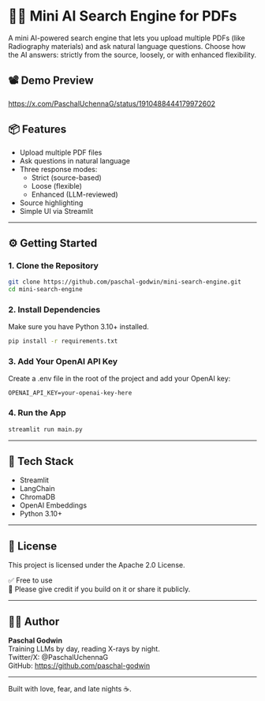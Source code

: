 # 🚀🧠 Mini AI Search Engine for PDFs

A mini AI-powered search engine that lets you upload multiple PDFs (like Radiography materials) and ask natural language questions. Choose how the AI answers: strictly from the source, loosely, or with enhanced flexibility.

## 📽️ Demo Preview

https://x.com/PaschalUchennaG/status/1910488444179972602

## 📦 Features

- Upload multiple PDF files
- Ask questions in natural language
- Three response modes:
  - Strict (source-based)
  - Loose (flexible)
  - Enhanced (LLM-reviewed)
- Source highlighting
- Simple UI via Streamlit

---

## ⚙️ Getting Started

### 1. Clone the Repository

```bash
git clone https://github.com/paschal-godwin/mini-search-engine.git
cd mini-search-engine
```

### 2. Install Dependencies

Make sure you have Python 3.10+ installed.

```bash
pip install -r requirements.txt
```

### 3. Add Your OpenAI API Key

Create a .env file in the root of the project and add your OpenAI key:

```env
OPENAI_API_KEY=your-openai-key-here
```

### 4. Run the App

```bash
streamlit run main.py
```

---

## 🧰 Tech Stack

- Streamlit
- LangChain
- ChromaDB
- OpenAI Embeddings
- Python 3.10+

---

## 📄 License

This project is licensed under the Apache 2.0 License.

✅ Free to use  
🙏 Please give credit if you build on it or share it publicly.

---

## ✍🏽 Author

**Paschal Godwin**  
Training LLMs by day, reading X-rays by night.  
Twitter/X: @PaschalUchennaG  
GitHub: https://github.com/paschal-godwin

---

Built with love, fear, and late nights ☕.